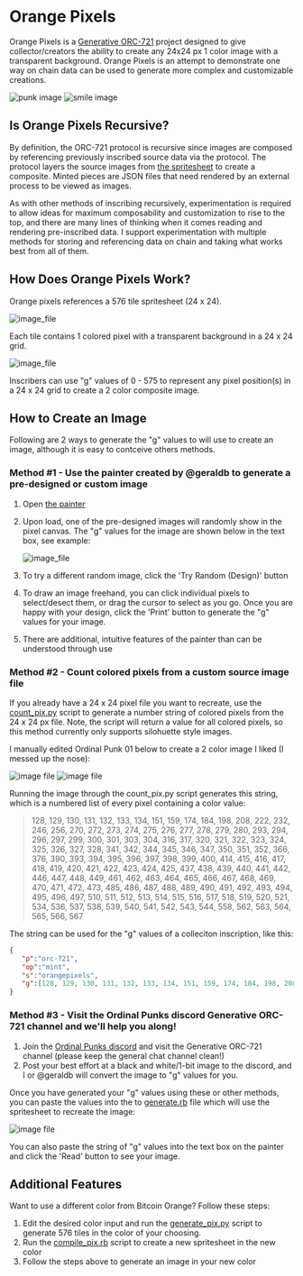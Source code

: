 # Orange Pixels
Orange Pixels is a [Generative ORC-721](https://github.com/ordbase/generative-orc-721) project designed to give collector/creators the ability to create any 24x24 px 1 color image with a transparent background. Orange Pixels is an attempt to demonstrate one way on chain data can be used to generate more complex and customizable creations.

![punk image](./images/orangepix1@8x.png)       ![smile image](./images/smile@8x.png)

## Is Orange Pixels Recursive?
By definition, the ORC-721 protocol is recursive since images are composed by referencing previously inscribed source data via the protocol. The protocol layers the source images from [the spritesheet](./spritesheet.png) to create a composite. Minted pieces are JSON files that need rendered by an external process to be viewed as images. 

As with other methods of inscribing recursively, experimentation is required to allow ideas for maximum composability and customization to rise to the top, and there are many lines of thinking when it comes reading and rendering pre-inscribed data. I support experimentation with multiple methods for storing and referencing data on chain and taking what works best from all of them.

## How Does Orange Pixels Work?
Orange pixels references a 576 tile spritesheet (24 x 24).

![image_file](./spritesheet.png)

Each tile contains 1 colored pixel with a transparent background in a 24 x 24 grid.

![image_file](./images/tile0000.png)

Inscribers can use "g" values of 0 - 575 to represent any pixel position(s) in a 24 x 24 grid to create a 2 color composite image.

## How to Create an Image

Following are 2 ways to generate the "g" values to will use to create an image, although it is easy to contceive others methods.

### Method #1 - Use the painter created by @geraldb to generate a pre-designed or custom image
1. Open [the painter](https://zimmerallday.github.io/orangepixels/index)
2. Upon load, one of the pre-designed images will randomly show in the pixel canvas. The "g" values for the image are shown below in the text box, see example:


   ![image_file](./images/painter.png)
   
3. To try a different random image, click the 'Try Random (Design)' button
4. To draw an image freehand, you can click individual pixels to select/desect them, or drag the cursor to select as you go. Once you are happy with your design, click the 'Print' button to generate the "g" values for your image.
5. There are additional, intuitive features of the painter than can be understood through use

### Method #2 - Count colored pixels from a custom source image file
If you already have a 24 x 24 pixel file you want to recreate, use the [count_pix.py](https://github.com/ZimmerAllDay/orangepixels/blob/main/image_reader/count_pix.py) script to generate a number string of colored pixels from the 24 x 24 px file. Note, the script will return a value for all colored pixels, so this method currently only supports silohuette style images.

I manually edited Ordinal Punk 01 below to create a 2 color image I liked (I messed up the nose):

![image file](./images/01@8x.png) ![image file](./images/01_bw@8x.png)

Running the image through the count_pix.py script generates this string, which is a numbered list of every pixel containing a color value:

> 128, 129, 130, 131, 132, 133, 134, 151, 159, 174, 184, 198, 208, 222, 232, 246, 256, 270, 272, 273, 274, 275, 276, 277, 278, 279, 280, 293, 294, 296, 297, 299, 300, 301, 303, 304, 316, 317, 320, 321, 322, 323, 324, 325, 326, 327, 328, 341, 342, 344, 345, 346, 347, 350, 351, 352, 366, 376, 390, 393, 394, 395, 396, 397, 398, 399, 400, 414, 415, 416, 417, 418, 419, 420, 421, 422, 423, 424, 425, 437, 438, 439, 440, 441, 442, 446, 447, 448, 449, 461, 462, 463, 464, 465, 466, 467, 468, 469, 470, 471, 472, 473, 485, 486, 487, 488, 489, 490, 491, 492, 493, 494, 495, 496, 497, 510, 511, 512, 513, 514, 515, 516, 517, 518, 519, 520, 521, 534, 536, 537, 538, 539, 540, 541, 542, 543, 544, 558, 562, 563, 564, 565, 566, 567

The string can be used for the "g" values of a colleciton inscription, like this:

```json
{
   "p":"orc-721",
   "op":"mint",
   "s":"orangepixels",
   "g":[128, 129, 130, 131, 132, 133, 134, 151, 159, 174, 184, 198, 208, 222, 232, 246, 256, 270, 272, 273, 274, 275, 276, 277, 278, 279, 280, 293, 294, 296, 297, 299, 300, 301, 303, 304, 316, 317, 320, 321, 322, 323, 324, 325, 326, 327, 328, 341, 342, 344, 345, 346, 347, 350, 351, 352, 366, 376, 390, 393, 394, 395, 396, 397, 398, 399, 400, 414, 415, 416, 417, 418, 419, 420, 421, 422, 423, 424, 425, 437, 438, 439, 440, 441, 442, 446, 447, 448, 449, 461, 462, 463, 464, 465, 466, 467, 468, 469, 470, 471, 472, 473, 485, 486, 487, 488, 489, 490, 491, 492, 493, 494, 495, 496, 497, 510, 511, 512, 513, 514, 515, 516, 517, 518, 519, 520, 521, 534, 536, 537, 538, 539, 540, 541, 542, 543, 544, 558, 562, 563, 564, 565, 566, 567]
}
```
### Method #3 - Visit the Ordinal Punks discord Generative ORC-721 channel and we'll help you along!

1. Join the [Ordinal Punks discord](https://discord.gg/yKGzCc9N) and visit the Generative ORC-721 channel (please keep the general chat channel clean!)
2. Post your best effort at a black and white/1-bit image to the discord, and I or @geraldb will convert the image to "g" values for you.

Once you have generated your "g" values using these or other methods, you can paste the values into the to [generate.rb](https://github.com/ZimmerAllDay/orangepixels/blob/main/generate.rb) file which will use the spritesheet to recreate the image:

![image file](./tmp/orangepix1@4x.png)

You can also paste the string of "g" values into the text box on the painter and click the 'Read' button to see your image.

## Additional Features
Want to use a different color from Bitcoin Orange? Follow these steps:
1. Edit the desired color input and run the [generate_pix.py](./generate_pix.py) script to generate 576 tiles in the color of your choosing.
2. Run the [compile_pix.rb](./compile_pix.rb) script to create a new spritesheet in the new color
3. Follow the steps above to generate an image in your new color




